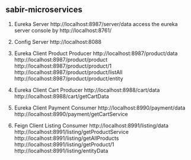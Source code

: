 sabir-microservices
-----------------------

1. Eureka Server http://localhost:8987/server/data
access the eureka server console by http://localhost:8761/

2. Config Server http://localhost:8088

3. Eureka Client Product Producer http://localhost:8987/product/data
http://localhost:8987/product/product
http://localhost:8987/product/product/1
http://localhost:8987/product/product/listAll
http://localhost:8987/product/product/entity

4. Eureka Client Cart Producer http://localhost:8988/cart/data
http://localhost:8988/cart/getCartData

5. Eureka Client Payment Consumer http://localhost:8990/payment/data
http://localhost:8990/payment/getCartService

6. Feign Client Listing Consumer http://localhost:8991/listing/data
http://localhost:8991/listing/getProductService
http://localhost:8991/listing/getAllProducts
http://localhost:8991/listing/getProduct/1
http://localhost:8991/listing/entityData